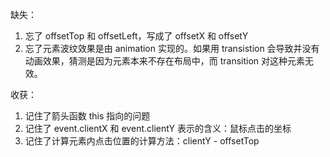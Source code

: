 缺失：
1. 忘了 offsetTop 和 offsetLeft，写成了 offsetX 和 offsetY
2. 忘了元素波纹效果是由 animation 实现的。如果用 transistion 会导致并没有动画效果，猜测是因为元素本来不存在布局中，而 transition 对这种元素无效。

收获：
1. 记住了箭头函数 this 指向的问题
2. 记住了 event.clientX 和 event.clientY 表示的含义：鼠标点击的坐标
3. 记住了计算元素内点击位置的计算方法：clientY - offsetTop
